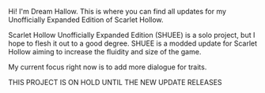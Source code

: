 Hi! I'm Dream Hallow. This is where you can find all updates for my Unofficially Expanded Edition of Scarlet Hollow.

Scarlet Hollow Unofficially Expanded Edition (SHUEE) is a solo project, but I hope to flesh it out to a good degree. SHUEE is a modded update for Scarlet Hollow aiming to increase the fluidity and size of the game.

My current focus right now is to add more dialogue for traits.

THIS PROJECT IS ON HOLD UNTIL THE NEW UPDATE RELEASES
